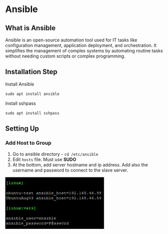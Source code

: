 # Ansible

## What is Ansible

Ansible is an open-source automation tool used for IT tasks like configuration management, application deployment, and orchestration. It simplifies the management of complex systems by automating routine tasks without needing custom scripts or complex programming.

## Installation Step

Install Ansible

```
sudo apt install ansible
```

Install sshpass

```
sudo apt install sshpass
```

## Setting Up

### Add Host to Group

1. Go to ansible directory - `cd /etc/ansible`
2. Edit `hosts` file. Must use **SUDO**
3. At the bottom, add server hostname and ip address. Add also the username and password to connect to the slave server.

![alt text](https://github.com/adif-kirito/Ansible/blob/main/pic/anspic1.png)
